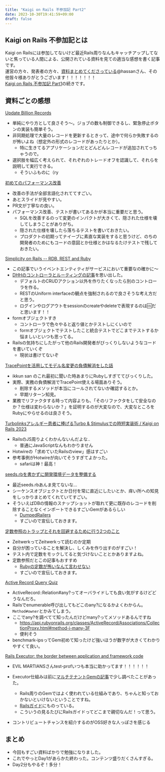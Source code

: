 ```yaml
---
title: "Kaigi on Rails 不参加記 Part2"
date: 2023-10-30T19:41:59+09:00
draft: false
---
```


## Kaigi on Rails 不参加記とは
Kaigi on Railsには参加してないけど最近Rails周りなんもキャッチアップしてないと焦っている人間による、公開されている資料を見ての適当な感想を書く記事です。  
運営の方々、発表者の方々、[資料まとめてくださっている](https://qiita.com/Hassan/items/9cc836dd5bfb1aaaabac)@hassanさん、その他皆々様ありがとうございます！！！！！！！  
[Kaigi on Rails 不参加記 Part1](https://qwyng.dev/posts/20231028/)の続きです。

## 資料ごとの感想
[Update Billion Records](https://speakerdeck.com/ta1kt0me/update-billion-records)
- 単純にやり方として良さそう〜。ジョブの数も制御できるし、緊急停止ボタンの実装も簡単そう。
- 非同期処理で大量のレコードを更新するときって、途中で何らか失敗するのが怖いよね（想定外の形式のレコードがあったりとか）。
    - 特に生きてるアプリケーションだとどんどんレコードが追加されてっちゃうので。
- 選択肢を幅広く考えられて、それぞれのトレードオフを認識して、それらを説明して実行できる。
    - そういふものに（ry

[初めてのパフォーマンス改善](https://speakerdeck.com/fugakkbn/chu-metenopahuomansugai-shan)
- 改善の手法が全部言語化されててすごい。
- あとスライドが見やすい。
- PR文が丁寧なの良い。
- パフォーマンス改善、テストが書いてあるかが本当に重要だと思う。
  - SQLを改善するのって変更のインパクトが大きくて、隠された仕様を壊してしまうことがありがち。
  - 隠された仕様を壊したら落ちるテストを書いておきたい。
  - プロダクトの初期ってナイーブに素直な実装をすると思うけど、のちの開発者のためにもコードの意図とか仕様とかはなるたけテストで残しておきたい。

[Simplicity on Rails -- RDB, REST and Ruby](https://speakerdeck.com/moro/simplicity-on-rails-rdb-rest-and-ruby)
- この記事でいうイベントエンティティがサービスにおいて重要なの確かに〜
- [DHHのコントローラとルーティングの記事](http://jeromedalbert.com/how-dhh-organizes-his-rails-controllers/)を思い出した。
    - デフォルトのCRUDアクション以外を作りたくなったら別のコントローラを作る。
    - RESTのUniform interfaceの観点を強制されるので良さそうな考え方だと思う。
    - ログインやログアウトをsessionのcreateやdeleteで表現するのは:cool:だと思います！！
- formオブジェクトすき
    - コントローラで色々やると返り値とかテストしにくいので
    - formオブジェクトでテストしたこと統合テストでどこまでテストするか悩ましいといつも思ってる。
- Railsの気持ちにしたがって他のRails開発者がびっくりしないようなコードを書いていくぞ
    - 現状は書けてないぞ

[TracePointを活用してモデル名変更の負債解消をした話](https://speakerdeck.com/alpacatc/tracepointwohuo-yong-sitemoderuming-bian-geng-nofu-zhai-jie-xiao-wositahua)
- ikkun san のこれ最初に聞いた時あまりにRubyしすぎててびっくりした。
- 実際、実務の負債解消でTracePoint使える場面ありそう。
    - 削除するメソッドが本当にコールされてないか確認するとか。
    - 早期リターン知見。
- 業務でリファクタする時って内容よりも、「そのリファクタをして安全なのか？仕様は変わらないか？」を証明するのが大変なので、大変なところをRubyにやらせるのは良さそう。

[Turbolinksアレルギー患者に捧げるTurbo & Stimulusでの時短実装術 / Kaigi on Rails 2023](https://speakerdeck.com/lnit/kowakunai-hotwire-kaigi-on-rails-2023)
- RailsのJS周りよくわかんないんだよな..
    - 普通にJavaScriptなんもわかりません
- Hotwireの「求めていたRailsのview」感はすごい
- 参考事例がHotwireが向いてそうすぎてよかった。
    - safariは神！最高！

[seeds.rbを書かずに開発環境データを整備する](https://speakerdeck.com/gogutan/seeds-dot-rbwoshu-kazunikai-fa-huan-jing-detawozheng-bei-suru)
- 最近seeds.rbあんま見てないな...
- シーケンスオブジェクトとか日付を常に直近にしたいとか、痒い所への知見をしっかりまとめてくれていてすごい。
- そういえばDBの情報のスナップショットが取れて更に既存のレコードを削除することなくインポートできるすごいGemがあるらしい
    - [DumpedRailers](https://github.com/fursich/dumped_railers)
    - すごいので宣伝しておきます。

[定数参照のトラップとそれを回避するために行う2つのこと](https://speakerdeck.com/hogucc/kaigi-on-rails-2023)
- ZeitwerkってZeitwerkって読むのか定期
- 自分が困っていることを解決し、しくみを作り出すのがすごい！
- テスト内で定数をモックしてると気づけないこととかありますよね。
- 定数参照だとこの記事もおすすめ
  - [Rubyの定数が怖いなんて言わせない](https://qiita.com/fursich/items/a1b742795cf10eebc73f)
  - すごいので宣伝しておきます。

[Active Record Query Quiz](https://speakerdeck.com/pocke/active-record-query-quiz)
- ActiveRecord::Relation#any?ってオーバライドしても良い気がするけどどうなんだろ。
- Railsでenumerable呼び出してもどこのany?になるかよくわからん。`Method#owner`とかみてしまう。
- ここでany?を調べてて知ったんだけどmany?ってメソッドあるんですね
    - https://api.rubyonrails.org/classes/ActiveRecord/Associations/CollectionProxy.html#method-i-many-3F
    - 便利そう
- benchmark-ipsってGem初めて知ったけど強いほうが数字が大きくてわかりやすくて良い。

[Rails Executor: the border between application and framework code](https://envek.github.io/kaigionrails-rails-executor/1)
- EVIL MARTIANSさんtest-profいつも本当に助かってます！！！！！！

- Executor仕組みは前に[マルチテナントGemの記事](https://qwyng.dev/posts/shr_advent_calendar2022/)で少し調べたことがあった。
    - Rails周りのGemではよく使われている仕組みであり、ちゃんと知っておかないといけないということですね。
    - [Railsガイド](https://railsguides.jp/threading_and_code_execution.html#executor)にものっている。
    - こういうの見るたびにRailsガイドってどこまで親切なんだ！って思う。
- コントリビュートチャンスを紹介するのがOSS好きな人っぽさを感じる


## まとめ
- 今回もすごい資料ばかりで勉強になりました。
- これでやっとDay1があらかた終わった。コンテンツ盛りだくさんすぎる。
- Day2分もやるぞ！多分！


